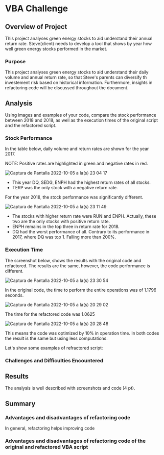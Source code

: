 # VBA Challenge

## Overview of Project

This project analyses green energy stocks to aid understand their annual return rate. Steve(client) needs to develop a tool that shows by year how well green energy stocks performed in the market.


### Purpose
This project analyses green energy stocks to aid understand their daily volume and annual return rate, so that Steve's parents can diversify th investement risk based on historical information. Furthermore, insights in refactoring code will be discussed throughout the document.


## Analysis 

Using images and examples of your code, compare the stock performance between 2018 and 2018, as well as the execution times of the original script and the refactored script.

### Stock Performance

In the table below, daily volume and return rates are shown for the year 2017.

NOTE: Positive rates are highlighted in green and negative rates in red. 

![Captura de Pantalla 2022-10-05 a la(s) 23 04 17](https://user-images.githubusercontent.com/114015620/194211499-38821e26-e309-4239-b6c0-341345dfe063.png)

  - This year DQ, SEDG, ENPH had the highest return rates of all stocks. 
  - TERP was the only stock with a negative return rate. 

For the year 2018, the stock performance was significantly different. 

![Captura de Pantalla 2022-10-05 a la(s) 23 11 49](https://user-images.githubusercontent.com/114015620/194212241-067f3dfb-152c-4a2a-9216-3c4e8ae1b242.png)

  - The stocks with higher return rate were RUN and ENPH. Actually, these two are the only stocks with positive return rate.
  - ENPH remains in the top three in return rate for 2018.
  - DQ had the worst performance of all. Contrary to its performance in 2017, where DQ was top 1. Falling more than 200%.

### Execution Time

The screenshot below, shows the results with the original code and refactored. The results are the same, however, the code performance is different.

![Captura de Pantalla 2022-10-05 a la(s) 23 30 54](https://user-images.githubusercontent.com/114015620/194214419-6c1676f2-362c-404e-a98b-a4ba88db4064.png)

In the original code, the time to perform the entire operations was of 1.1796 seconds. 

![Captura de Pantalla 2022-10-05 a la(s) 20 29 02](https://user-images.githubusercontent.com/114015620/194213221-f5ceea3b-2ead-42dd-a9e9-f64001f83714.png)

The time for the refactored code was 1.0625

![Captura de Pantalla 2022-10-05 a la(s) 20 28 48](https://user-images.githubusercontent.com/114015620/194213270-92f63a66-4159-493f-830f-2a06f1f0bcb6.png)

This means the code was optimized by 10% in operation time. In both codes the result is the same but using less computations.

Let's show some examples of refractored script:



### Challenges and Difficulties Encountered

## Results
The analysis is well described with screenshots and code (4 pt).

## Summary
### Advantages and disadvantages of refactoring code

In general, refactoring helps improving code 


### Advantages and disadvantages of refactoring code of the original and refactored VBA script

